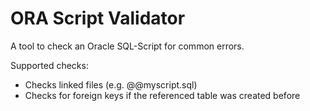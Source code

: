 # ORA Script Validator

A tool to check an Oracle SQL-Script for common errors.

Supported checks:

- Checks linked files (e.g. @@myscript.sql)
- Checks for foreign keys if the referenced table was created before
